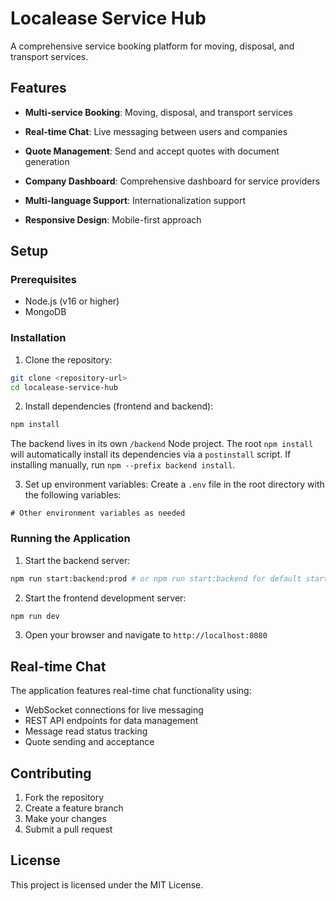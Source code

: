 # Localease Service Hub

A comprehensive service booking platform for moving, disposal, and transport services.

## Features

- **Multi-service Booking**: Moving, disposal, and transport services
- **Real-time Chat**: Live messaging between users and companies
- **Quote Management**: Send and accept quotes with document generation
- **Company Dashboard**: Comprehensive dashboard for service providers

- **Multi-language Support**: Internationalization support
- **Responsive Design**: Mobile-first approach

## Setup

### Prerequisites

- Node.js (v16 or higher)
- MongoDB

### Installation

1. Clone the repository:
```bash
git clone <repository-url>
cd localease-service-hub
```

2. Install dependencies (frontend and backend):
```bash
npm install
```

   The backend lives in its own `/backend` Node project. The root `npm install` will automatically install its dependencies via a `postinstall` script. If installing manually, run `npm --prefix backend install`.

3. Set up environment variables:
Create a `.env` file in the root directory with the following variables:

```env
# Other environment variables as needed
```



### Running the Application

1. Start the backend server:
```bash
npm run start:backend:prod # or npm run start:backend for default start
```

2. Start the frontend development server:
```bash
npm run dev
```

3. Open your browser and navigate to `http://localhost:8080`

## Real-time Chat

The application features real-time chat functionality using:
- WebSocket connections for live messaging
- REST API endpoints for data management
- Message read status tracking
- Quote sending and acceptance



## Contributing

1. Fork the repository
2. Create a feature branch
3. Make your changes
4. Submit a pull request

## License

This project is licensed under the MIT License.
